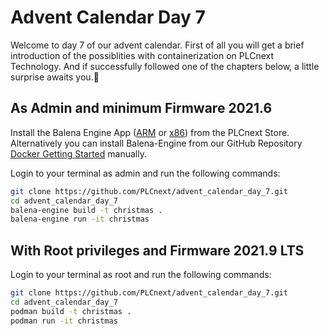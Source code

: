 
# Advent Calendar Day 7

Welcome to day 7 of our advent calendar. First of all you will get a brief introduction of the possiblities with containerization on PLCnext Technology. And if successfully followed one of the chapters below, a little surprise awaits you.🎄

## As Admin and minimum Firmware 2021.6

Install the Balena Engine App ([ARM](https://www.plcnextstore.com/963) or [x86](https://www.plcnextstore.com/1032)) from the PLCnext Store. Alternatively you can install Balena-Engine from our GitHub Repository [Docker Getting Started](https://github.com/PLCnext/Docker_GettingStarted) manually.

Login to your terminal as admin and run the following commands:

```bash
git clone https://github.com/PLCnext/advent_calendar_day_7.git
cd advent_calendar_day_7
balena-engine build -t christmas .
balena-engine run -it christmas
```

## With Root privileges and Firmware 2021.9 LTS

Login to your terminal as root and run the following commands:

```bash
git clone https://github.com/PLCnext/advent_calendar_day_7.git
cd advent_calendar_day_7
podman build -t christmas .
podman run -it christmas
```
